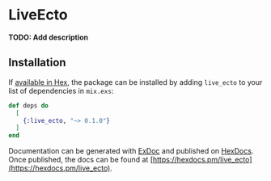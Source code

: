 # LiveEcto

**TODO: Add description**

## Installation

If [available in Hex](https://hex.pm/docs/publish), the package can be installed
by adding `live_ecto` to your list of dependencies in `mix.exs`:

```elixir
def deps do
  [
    {:live_ecto, "~> 0.1.0"}
  ]
end
```

Documentation can be generated with [ExDoc](https://github.com/elixir-lang/ex_doc)
and published on [HexDocs](https://hexdocs.pm). Once published, the docs can
be found at [https://hexdocs.pm/live_ecto](https://hexdocs.pm/live_ecto).

